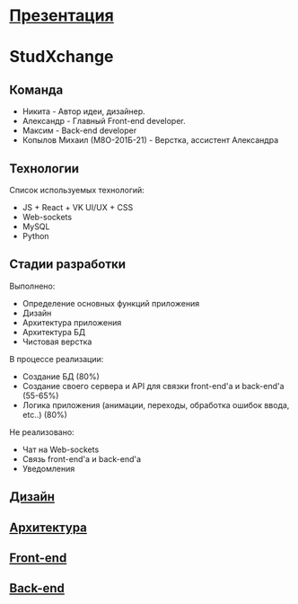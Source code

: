 # [Презентация](https://drive.google.com/file/d/1qSMkrpIBMOcPYJqTTANi9xDkpOboAZuD/view)
# StudXchange
## Команда
- Никита - Автор идеи, дизайнер.
- Александр - Главный Front-end developer.
- Максим - Back-end developer
- Копылов Михаил (М8О-201Б-21) - Верстка, ассистент Александра

## Технологии

Список используемых технологий:

- JS + React + VK UI/UX + CSS
- Web-sockets
- MySQL
- Python

## Стадии разработки
Выполнено:
- Определение основных функций приложения
- Дизайн
- Архитектура приложения
- Архитектура БД
- Чистовая верстка


В процессе реализации:
- Создание БД (80%)
- Создание своего сервера и API для связки front-end'a и back-end'a (55-65%)
- Логика приложения (анимации, переходы, обработка ошибок ввода, etc..) (80%)

Не реализовано:
- Чат на Web-sockets
- Связь front-end'a и back-end'a
- Уведомления

## [Дизайн](https://www.figma.com/file/oqGTqK1oX4r08eaBLxKyZb/copy-(1)?node-id=225%3A2357&t=MGdUEmPsA3PJ9LEc-1)
## [Архитектура](https://github.com/Mikhail-cWc/StudXchange/tree/main/arhitecture)
## [Front-end](https://github.com/Mikhail-cWc/StudXchange/tree/main/front)
## [Back-end](https://github.com/Mikhail-cWc/StudXchange/tree/main/back)

